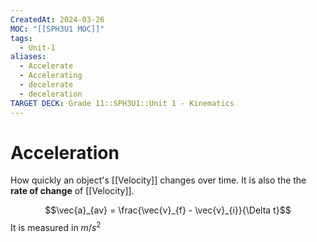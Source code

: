```yaml
---
CreatedAt: 2024-03-26
MOC: "[[SPH3U1 MOC]]"
tags:
  - Unit-1
aliases:
  - Accelerate
  - Accelerating
  - decelerate
  - deceleration
TARGET DECK: Grade 11::SPH3U1::Unit 1 - Kinematics
---
```


# Acceleration
How quickly an object's [[Velocity]] changes over time. It is also the the **rate of change** of [[Velocity]].
<!--ID: 1718370433205-->


$$\vec{a}_{av} = \frac{\vec{v}_{f} - \vec{v}_{i}}{\Delta t}$$
It is measured in $m/s^2$

